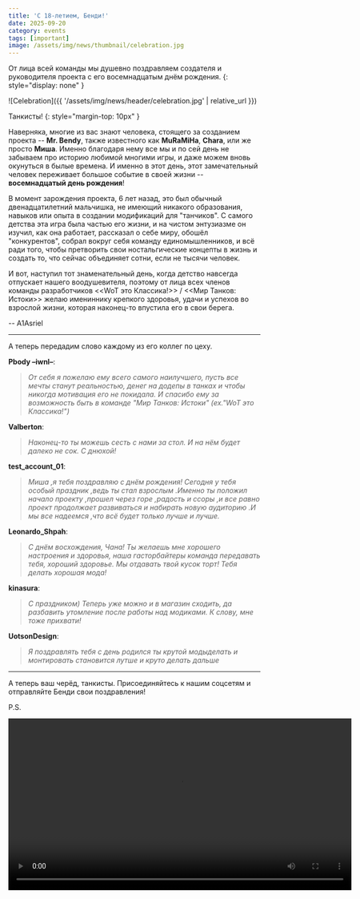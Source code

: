 ```yaml
---
title: 'С 18-летием, Бенди!'
date: 2025-09-20
category: events
tags: [important]
image: /assets/img/news/thumbnail/celebration.jpg
---
```


От лица всей команды мы душевно поздравляем создателя и руководителя проекта с его восемнадцатым днём рождения.
{: style="display: none" }

![Celebration]({{ '/assets/img/news/header/celebration.jpg' | relative_url }})

Танкисты!
{: style="margin-top: 10px" }

Наверняка, многие из вас знают человека, стоящего за созданием проекта -- **Mr. Bendy**, также известного как **MuRaMiHa**, **Chara**, или же просто **Миша**. Именно благодаря нему все мы и по сей день не забываем про историю любимой многими игры, и даже можем вновь окунуться в былые времена. И именно в этот день, этот замечательный человек переживает большое событие в своей жизни -- **восемнадцатый день рождения**!

В момент зарождения проекта, 6 лет назад, это был обычный двенадцатилетний мальчишка, не имеющий никакого образования, навыков или опыта в создании модификаций для "танчиков". С самого детства эта игра была частью его жизни, и на чистом энтузиазме он изучил, как она работает, рассказал о себе миру, обошёл "конкурентов", собрал вокруг себя команду единомышленников, и всё ради того, чтобы претворить свои ностальгические концепты в жизнь и создать то, что сейчас объединяет сотни, если не тысячи человек.

И вот, наступил тот знаменательный день, когда детство навсегда отпускает нашего воодушевителя, поэтому от лица всех членов команды разработчиков <span class="geolimited"><<WoT это Классика!>> / </span><<Мир Танков: Истоки>> желаю имениннику крепкого здоровья, удачи и успехов во взрослой жизни, которая наконец-то впустила его в свои берега.

-- A1Asriel

---

А теперь передадим слово каждому из его коллег по цеху.

**Pbody –iwnl–**:
> *От себя я пожелаю ему всего самого наилучшего, пусть все мечты станут реальностью, денег на додепы в танках и чтобы никогда мотивация его не покидала. И спасибо ему за возможность быть в команде "Мир Танков: Истоки"<span class="geolimited"> (ex."WoT это Классика!")</span>*

**Valberton**:
> *Наконец-то ты можешь сесть с нами за стол. И на нём будет далеко не сок. С днюхой!*

**test_account_01**:
> *Миша ,я тебя поздравляю с днём рождения! Сегодня у тебя особый праздник ,ведь ты стал взрослым .Именно ты положил начало проекту ,прошел через горе ,радость и ссоры ,и все равно проект продолжает развиваться и набирать новую аудиторию .И мы все надеемся ,что всё будет только лучше и лучше.*

**Leonardo_Shpah**:
> *С днём восхождения, Чана! Ты желаешь мне хорошего настроения и здоровья, наша гасторбайтеры команда передавать тебя, хороший здоровье. Мы отдавать твой кусок торт! Тебя делать хорошая мода!*

**kinasura**:
> *С праздником) Теперь уже можно и в магазин сходить, да разбавить утомление после работы над модиками. К слову, мне тоже прихвати!*

**UotsonDesign**:
> *Я поздравлять тебя с день родился ты крутой модыделать и монтировать становится лутше и круто делать дальше*

---

А теперь ваш черёд, танкисты. Присоединяйтесь к нашим соцсетям и отправляйте Бенди свои поздравления!

P.S.

<div style="position: relative;">
<style>
.icon-video:hover, #bday_video:hover~.icon-video {
  background-position: 0 -113px;
}
.icon-video, #bday_video {
  cursor: pointer;
}
</style>
<script>
function start() {
  bday_video.play();
  bday_video.volume = 0.25;
  bday_video_btn.style.display = "none";
  bday_video.onclick = () => { end(); };
}
function end() {
  bday_video.pause();
  bday_video_btn.style.display = "unset";
  bday_video.onclick = start;
  bday_video.oncanplay = null;
}
</script>
<video id="bday_video" crossorigin width="686" onended="end()" oncanplay="end()" src="https://files.deltarunetomorrow.pro/upload/TheNafig%20-%20%D0%9A%D0%BE%D0%B3%D0%B4%D0%B0%20%D0%BD%D1%83%D0%B6%D0%BD%D0%BE%20%D0%BF%D0%BE%D0%B7%D0%B4%D1%80%D0%B0%D0%B2%D0%B8%D1%82%D1%8C%20%D1%81%20%D0%B4%D0%BD%D0%B5%D0%BC%20%D1%80%D0%BE%D0%B6%D0%B4%D0%B5%D0%BD%D0%B8%D1%8F%20(%D0%93%D0%B0%D0%B2%D1%80%D0%B8%D0%BB%D0%BE%D0%B2%20%D0%BF%D0%BE%D0%B7%D0%B4%D1%80%D0%B0%D0%B2%D0%BB%D1%8F%D0%B5%D1%82).mp4"></video>
<span id="bday_video_btn" class="icon-video" onclick="start()" style="display: none"></span>
</div>
